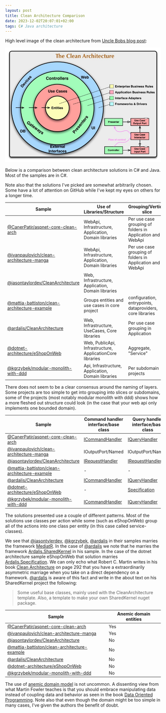 ```yaml
---
layout: post
title: Clean Architecture Comparison
date: 2023-12-02T20:07:01+02:00
tags: C# Java architecture
---
```


High level image of the clean architecture from [Uncle Bobs blog post](https://blog.cleancoder.com/uncle-bob/2012/08/13/the-clean-architecture.html):

![The Clean Architecture image](/img/2023-12-02-Clean-Architecture-Comparison/CleanArchitecture.jpg)

Below is a comparison between clean architecture solutions in C# and Java. Most of the samples are in C#.

Note also that the solutions I've picked are somewhat arbitrarily chosen. Some have a lot of attention on GitHub while I've kept my eyes on others for a longer time.

| Sample | Use of Libraries/Structure | Grouping/Vertical slice |
| ------ | -------------------------- | ----------------------- |
| [@CanerPatir/aspnet-core-clean-arch](https://github.com/CanerPatir/aspnet-core-clean-arch) | WebApi, Infrastructure, Application, Domain libraries | Per use case grouping of folders in Application and WebApi |
| [@ivanpaulovich/clean-architecture-manga](https://github.com/ivanpaulovich/clean-architecture-manga) | WebApi, Infrastructure, Application, Domain libraries | Per use case grouping of folders in Application and WebApi |
| [@jasontaylordev/CleanArchitecture](https://github.com/jasontaylordev/CleanArchitecture) | Web, Infrastructure, Application, Domain libraries |  |
| [@mattia-battiston/clean-architecture-example](https://github.com/mattia-battiston/clean-architecture-example) | Groups entities and use cases in core project | configuration, entrypoints, dataproviders, core libraries |
| [@ardalis/CleanArchitecture](https://github.com/ardalis/CleanArchitecture) | Web, Infrastructure, UseCases, Core libraries | Per use case grouping in Application |
| [@dotnet-architecture/eShopOnWeb](https://github.com/dotnet-architecture/eShopOnWeb) | Web, PublicApi, Infrastructure, ApplicationCore libraries | Aggregate, "Service" |
| [@kgrzybek/modular-monolith-with-ddd](https://github.com/kgrzybek/modular-monolith-with-ddd) | Api, Infrastructure, Application, Domain libraries | Per subdomain projects |

There does not seem to be a clear consensus around the naming of layers. Some projects are too simple to get into grouping into slices or subdomains, some of the projects (most notably modular monolith with ddd) shows how a more fleshed out structure could look (in the case that your web api only implements one bounded domain).

| Sample | Command handler interface/base class | Query handler interface/base class |
| ------ | ------------------------------------ | ---------------------------------- |
| [@CanerPatir/aspnet-core-clean-arch](https://github.com/CanerPatir/aspnet-core-clean-arch) | [ICommandHandler](https://github.com/CanerPatir/aspnet-core-clean-arch/blob/master/src/Application/ICommandHandler.cs) | [IQueryHandler](https://github.com/CanerPatir/aspnet-core-clean-arch/blob/master/src/Application/IQueryHandler.cs) |
| [@ivanpaulovich/clean-architecture-manga](https://github.com/ivanpaulovich/clean-architecture-manga) | IOutputPort/Named | IOutputPort/Named |
| [@jasontaylordev/CleanArchitecture](https://github.com/jasontaylordev/CleanArchitecture) | [IRequestHandler](https://github.com/jbogard/MediatR/blob/6baaeef7a16ca75cb905829f870f79c6334ef40e/src/MediatR/IRequestHandler.cs) | [IRequestHandler](https://github.com/jbogard/MediatR/blob/6baaeef7a16ca75cb905829f870f79c6334ef40e/src/MediatR/IRequestHandler.cs) |
| [@mattia-battiston/clean-architecture-example](https://github.com/mattia-battiston/clean-architecture-example) | - | - |
| [@ardalis/CleanArchitecture](https://github.com/ardalis/CleanArchitecture) | [ICommandHandler](https://github.com/ardalis/Ardalis.SharedKernel/blob/c86329bf991bf0c705477b19734c5b5673d1928f/src/Ardalis.SharedKernel/ICommandHandler.cs) | [IQueryHandler](https://github.com/ardalis/Ardalis.SharedKernel/blob/c86329bf991bf0c705477b19734c5b5673d1928f/src/Ardalis.SharedKernel/IQueryHandler.cs) |
| [@dotnet-architecture/eShopOnWeb](https://github.com/dotnet-architecture/eShopOnWeb) | - | [Specification](https://github.com/ardalis/Specification) |
| [@kgrzybek/modular-monolith-with-ddd](https://github.com/kgrzybek/modular-monolith-with-ddd) | [ICommandHandler](https://github.com/kgrzybek/modular-monolith-with-ddd/blob/cb34be840c72454c633aaec57933602bc75dd8bd/src/Modules/UserAccess/Application/Configuration/Commands/ICommandHandler.cs) | [IQueryHandler](https://github.com/kgrzybek/modular-monolith-with-ddd/blob/cb34be840c72454c633aaec57933602bc75dd8bd/src/Modules/UserAccess/Application/Configuration/Queries/IQueryHandler.cs) |

The solutions presented use a couple of different patterns. Most of the solutions use classes per action while some (such as eShopOnWeb) group all of the actions into one class per entity (in this case called service-classes).

We see that [@jasontylerdev](https://github.com/jasontaylordev), [@kgrzybek](https://github.com/kgrzybek), [@ardalis](https://github.com/ardalis) in their samples marries the framework [MediatR](https://github.com/jbogard/MediatR). In the case of [@ardalis](https://github.com/ardalis) we note that he marries the framework [Ardalis.SharedKernel](https://github.com/ardalis/Ardalis.SharedKernel) in his sample. In the case of the dotnet architecture sample eShopOnWeb that solution marries [Ardalis.Specification](https://github.com/ardalis/Specification). We can only echo what Robert C. Martin writes in his book [Clean Architecture](https://www.goodreads.com/en/book/show/18043011) on page 292 that you have a extraordinarily asymmetric marriage when you take on a direct dependency on a framework. [@ardalis](https://github.com/ardalis) is aware of this fact and write in the about text on his SharedKernel project the following:

> Some useful base classes, mainly used with the CleanArchitecture template. Also, a template to make your own SharedKernel nuget package.

| Sample | Anemic domain entities |
| ---- | ---------------------- |
| [@CanerPatir/aspnet-core-clean-arch](https://github.com/CanerPatir/aspnet-core-clean-arch) | Yes |
| [@ivanpaulovich/clean-architecture-manga](https://github.com/ivanpaulovich/clean-architecture-manga) | Yes |
| [@jasontaylordev/CleanArchitecture](https://github.com/jasontaylordev/CleanArchitecture) | No |
| [@mattia-battiston/clean-architecture-example](https://github.com/mattia-battiston/clean-architecture-example) | No |
| [@ardalis/CleanArchitecture](https://github.com/ardalis/CleanArchitecture) | No |
| [@dotnet-architecture/eShopOnWeb](https://github.com/dotnet-architecture/eShopOnWeb) | No |
| [@kgrzybek/modular-monolith-with-ddd](https://github.com/kgrzybek/modular-monolith-with-ddd) | No |

The use of [anemic domain model](https://martinfowler.com/bliki/AnemicDomainModel.html) is not uncommon. A dissenting view from what Martin Fowler teaches is that you should embrace manipulating data instead of coupling data and behavior as seen in the book [Data Oriented Programming](https://www.manning.com/books/data-oriented-programming). Note also that even though the domain might be too simple in many cases, I've given the authors the benefit of doubt.
